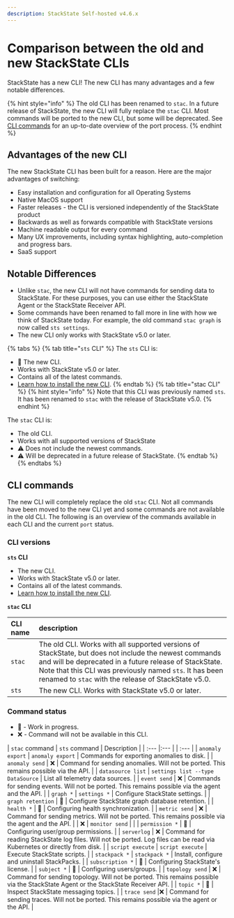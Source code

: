 ```yaml
---
description: StackState Self-hosted v4.6.x
---
```


# Comparison between the old and new StackState CLIs

StackState has a new CLI! The new CLI has many advantages and a few notable differences. 

{% hint style="info" %}
The old CLI has been renamed to `stac`. In a future release of StackState, the new CLI will fully replace the `stac` CLI. Most commands will be ported to the new CLI, but some will be deprecated. See [CLI commands](#cli-commands) for an up-to-date overview of the port process.
{% endhint %}

## Advantages of the new CLI

The new StackState CLI has been built for a reason. Here are the major advantages of switching:

 * Easy installation and configuration for all Operating Systems
 * Native MacOS support
 * Faster releases - the CLI is versioned independently of the StackState product
 * Backwards as well as forwards compatible with StackState versions
 * Machine readable output for every command
 * Many UX improvements, including syntax highlighting, auto-completion and progress bars.
 * SaaS support

## Notable Differences

 * Unlike `stac`, the new CLI will not have commands for sending data to StackState. For these purposes, you can use either the StackState Agent or the StackState Receiver API. 
 * Some commands have been renamed to fall more in line with how we think of StackState today. For example, the old command `stac graph` is now called `sts settings`.
 * The new CLI only works with StackState v5.0 or later.

{% tabs %}
{% tab title="`sts` CLI" %}
The `sts` CLI is:

* 🎉 The new CLI. 
* Works with StackState v5.0 or later. 
* Contains all of the latest commands.
* [Learn how to install the new CLI](cli-sts.md).
{% endtab %}
{% tab title="stac CLI" %}
{% hint style="info" %}
Note that this CLI was previously named `sts`. It has been renamed to `stac` with the release of StackState v5.0.
{% endhint %}

The `stac` CLI is:

* The old CLI. 
* Works with all supported versions of StackState
* ⚠️ Does not include the newest commands. 
* ⚠️ Will be deprecated in a future release of StackState.
{% endtab %}
{% endtabs %}

## CLI commands

The new CLI will completely replace the old `stac` CLI. Not all commands have been moved to the new CLI yet and some commands are not available in the old CLI. The following is an overview of the commands available in each CLI and the current `port` status.

### CLI versions

**`sts` CLI**
* The new CLI. 
* Works with StackState v5.0 or later. 
* Contains all of the latest commands.
* [Learn how to install the new CLI](cli-sts.md).

**`stac` CLI**


| CLI name | description                                                                                                                                                                                                                                                                        |
|:---|:-----------------------------------------------------------------------------------------------------------------------------------------------------------------------------------------------------------------------------------------------------------------------------------|
| `stac` | The old CLI. Works with all supported versions of StackState, but does not include the newest commands and will be deprecated in a future release of StackState. Note that this CLI was previously named `sts`. It has been renamed to `stac` with the release of StackState v5.0. |
| `sts` | The new CLI. Works with StackState v5.0 or later.                                                                                                                                                                                                                                  |

### Command status

 - 🚧 - Work in progress.
 - ❌ - Command will not be available in this CLI.

| `stac` command  | `sts` command | Description | 
| :--- |:--- | | :--- |
| `anomaly export` | `anomaly export` | Commands for exporting anomalies to disk. |
| `anomaly send` | ❌ | Command for sending anomalies. Will not be ported. This remains possible via the API. |
| `datasource list` | `settings list --type DataSource` | List all telemetry data sources. |
| `event send` | ❌ | Commands for sending events. Will not be ported. This remains possible via the agent and the API. |
| `graph *` | `settings *` | Configure StackState settings. |
| `graph retention` | 🚧 | Configure StackState graph database retention. |
| `health *` | 🚧 | Configuring health synchronization. |
| `metric send` | ❌ | Command for sending metrics. Will not be ported. This remains possible via the agent and the API. |
| ❌ | `monitor send` | |
| `permission *` | 🚧 | Configuring user/group permissions. |
| `serverlog` | ❌ | Command for reading StackState log files. Will not be ported. Log files can be read via Kubernetes or directly from disk. |
| `script execute` | `script execute` | Execute StackState scripts. | 
| `stackpack *` | `stackpack *` | Install, configure and uninstall StackPacks. |
| `subscription *` | 🚧 | Configuring StackState's license. |
| `subject *` | 🚧 | Configuring users/groups. |
| `topology send` | ❌ | Command for sending topology. Will not be ported. This remains possible via the StackState Agent or the StackState Receiver API. |
| `topic *` | 🚧 | Inspect StackState messaging topics. |
| `trace send` |❌ | Command for sending traces. Will not be ported. This remains possible via the agent or the API. |

